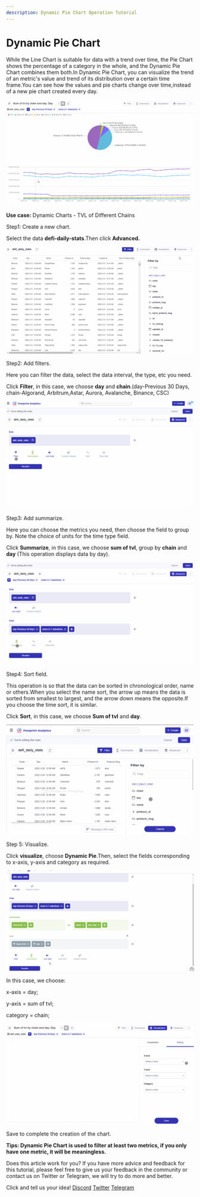 ```yaml
---
description: Dynamic Pie Chart Operation Tutorial
---
```


# Dynamic Pie Chart

While the Line Chart is suitable for data with a trend over time, the Pie Chart shows the percentage of a category in the whole, and the Dynamic Pie Chart combines them both.In Dynamic Pie Chart, you can visualize the trend of an metric's value and trend of its distribution over a certain time frame.You can see how the values and pie charts change over time,instead of a new pie chart created every day.

![](<../../.gitbook/assets/0 (4)>)

**Use case:** Dynamic Charts - TVL of Different Chains

Step1: Create a new chart.

Select the data **defi-daily-stats**.Then click **Advanced.**

![](<../../.gitbook/assets/1 (5)>)

Step2: Add filters.

Here you can filter the data, select the data interval, the type, etc you need.

Click **Filter**, in this case, we choose **day** and **chain**.(day-Previous 30 Days, chain-Algorand, Arbitrum,Astar, Aurora, Avalanche, Binance, CSC)

![](<../../.gitbook/assets/2 (6) (1)>)

Step3: Add summarize.

Here you can choose the metrics you need, then choose the field to group by. Note the choice of units for the time type field.

Click **Summarize**, in this case, we choose **sum of tvl**, group by **chain** and **day** (This operation displays data by day).

![](<../../.gitbook/assets/3 (4) (1)>)

Step4: Sort field.

This operation is so that the data can be sorted in chronological order, name or others.When you select the name sort, the arrow up means the data is sorted from smallest to largest, and the arrow down means the opposite.If you choose the time sort, it is similar.

Click **Sort**, in this case, we choose **Sum of tvl** and **day**.

![](<../../.gitbook/assets/4 (2)>)

Step 5: Visualize.

Click **visualize**, choose **Dynamic Pie**.Then, select the fields corresponding to x-axis, y-axis and category as required.

![](<../../.gitbook/assets/5 (2) (1)>)

In this case, we choose:

x-axis = day;

y-axis = sum of tvl;

category = chain;

![](<../../.gitbook/assets/6 (3) (1)>)

Save to complete the creation of the chart.

**Tips: Dynamic Pie Chart is used to filter at least two metrics, if you only have one metric, it will be meaningless.**

Does this article work for you? If you have more advice and feedback for this tutorial, please feel free to give us your feedback in the community or contact us on Twitter or Telegram, we will try to do more and better.&#x20;

Click and tell us your idea! [Discord](https://discord.com/invite/3HYaR6USM7) [Twitter](https://twitter.com/Footprint\_DeFi) [Telegram](https://t.me/joinchat/4-ocuURAr2thODFh)
